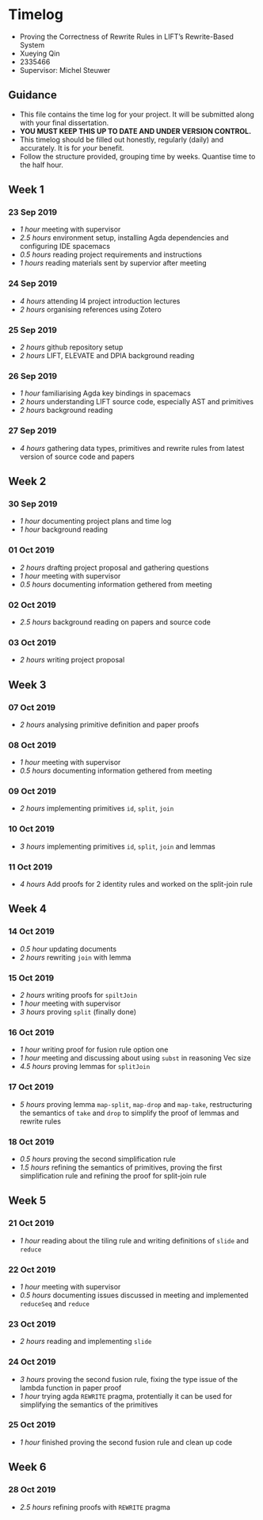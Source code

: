 # Timelog

* Proving the Correctness of Rewrite Rules in LIFT’s Rewrite-Based System
* Xueying Qin
* 2335466
* Supervisor: Michel Steuwer

## Guidance

* This file contains the time log for your project. It will be submitted along with your final dissertation.
* **YOU MUST KEEP THIS UP TO DATE AND UNDER VERSION CONTROL.**
* This timelog should be filled out honestly, regularly (daily) and accurately. It is for *your* benefit.
* Follow the structure provided, grouping time by weeks.  Quantise time to the half hour.

## Week 1

### 23 Sep 2019
* *1 hour* meeting with supervisor
* *2.5 hours* environment setup, installing Agda dependencies and configuring IDE spacemacs
* *0.5 hours* reading project requirements and instructions
* *1 hours* reading materials sent by supervior after meeting 

### 24 Sep 2019
* *4 hours* attending l4 project introduction lectures
* *2 hours* organising references using Zotero

### 25 Sep 2019
* *2 hours* github repository setup
* *2 hours* LIFT, ELEVATE and DPIA background reading

### 26 Sep 2019
* *1 hour* familiarising Agda key bindings in spacemacs
* *2 hours* understanding LIFT source code, especially AST and primitives
* *2 hours* background reading

### 27 Sep 2019
* *4 hours* gathering data types, primitives and rewrite rules from latest version of source code and papers

## Week 2
### 30 Sep 2019
* *1 hour* documenting project plans and time log
* *1 hour* background reading

### 01 Oct 2019
* *2 hours* drafting project proposal and gathering questions
* *1 hour* meeting with supervisor
* *0.5 hours* documenting information gethered from meeting

### 02 Oct 2019
* *2.5 hours* background reading on papers and source code

### 03 Oct 2019
* *2 hours* writing project proposal

## Week 3
### 07 Oct 2019
* *2 hours* analysing primitive definition and paper proofs
### 08 Oct 2019
* *1 hour* meeting with supervisor
* *0.5 hours* documenting information gethered from meeting
### 09 Oct 2019
* *2 hours* implementing primitives `id`, `split`, `join`
### 10 Oct 2019
* *3 hours* implementing primitives `id`, `split`, `join` and lemmas
### 11 Oct 2019
* *4 hours* Add proofs for 2 identity rules and worked on the split-join rule

## Week 4
### 14 Oct 2019
* *0.5 hour* updating documents
* *2 hours* rewriting `join` with lemma

### 15 Oct 2019
* *2 hours* writing proofs for `spiltJoin`
* *1 hour* meeting with supervisor
* *3 hours* proving `split` (finally done)

### 16 Oct 2019
* *1 hour* writing proof for fusion rule option one
* *1 hour* meeting and discussing about using `subst` in reasoning Vec size
* *4.5 hours* proving lemmas for `splitJoin` 

### 17 Oct 2019
* *5 hours* proving lemma `map-split`, `map-drop` and `map-take`, restructuring the semantics of `take` and `drop` to simplify the proof of lemmas and rewrite rules

### 18 Oct 2019
* *0.5 hours* proving the second simplification rule
* *1.5 hours* refining the semantics of primitives, proving the first simplification rule and refining the proof for split-join rule

## Week 5
### 21 Oct 2019
* *1 hour* reading about the tiling rule and writing definitions of `slide` and `reduce`

### 22 Oct 2019
* *1 hour* meeting with supervisor
* *0.5 hours* documenting issues discussed in meeting and implemented `reduceSeq` and `reduce`

### 23 Oct 2019
* *2 hours* reading and implementing `slide`

### 24 Oct 2019
* *3 hours* proving the second fusion rule, fixing the type issue of the lambda function in paper proof
* *1 hour* trying agda `REWRITE` pragma, protentially it can be used for simplifying the semantics of the primitives

### 25 Oct 2019
* *1 hour* finished proving the second fusion rule and clean up code

## Week 6
### 28 Oct 2019
* *2.5 hours* refining proofs with `REWRITE` pragma